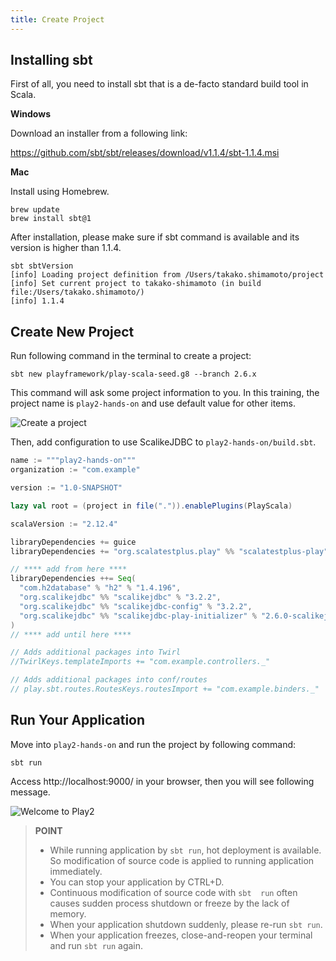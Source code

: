 ```yaml
---
title: Create Project
---
```


## Installing sbt

First of all, you need to install sbt that is a de-facto standard build tool in Scala.

**Windows**

Download an installer from a following link:

https://github.com/sbt/sbt/releases/download/v1.1.4/sbt-1.1.4.msi

**Mac**

Install using Homebrew.

```
brew update
brew install sbt@1
```

After installation, please make sure if sbt command is available and its version is higher than 1.1.4.

```
sbt sbtVersion
[info] Loading project definition from /Users/takako.shimamoto/project
[info] Set current project to takako-shimamoto (in build file:/Users/takako.shimamoto/)
[info] 1.1.4
```

## Create New Project

Run following command in the terminal to create a project:

```
sbt new playframework/play-scala-seed.g8 --branch 2.6.x
```

This command will ask some project information to you. In this training, the project name is `play2-hands-on` and use default value for other items.

![Create a project](../images/play2.6-scalikejdbc3.2/create_project.png)

Then, add configuration to use ScalikeJDBC to `play2-hands-on/build.sbt`.

```scala
name := """play2-hands-on"""
organization := "com.example"

version := "1.0-SNAPSHOT"

lazy val root = (project in file(".")).enablePlugins(PlayScala)

scalaVersion := "2.12.4"

libraryDependencies += guice
libraryDependencies += "org.scalatestplus.play" %% "scalatestplus-play" % "3.1.2" % Test

// **** add from here ****
libraryDependencies ++= Seq(
  "com.h2database" % "h2" % "1.4.196",
  "org.scalikejdbc" %% "scalikejdbc" % "3.2.2",
  "org.scalikejdbc" %% "scalikejdbc-config" % "3.2.2",
  "org.scalikejdbc" %% "scalikejdbc-play-initializer" % "2.6.0-scalikejdbc-3.2"
)
// **** add until here ****

// Adds additional packages into Twirl
//TwirlKeys.templateImports += "com.example.controllers._"

// Adds additional packages into conf/routes
// play.sbt.routes.RoutesKeys.routesImport += "com.example.binders._"
```

## Run Your Application

Move into `play2-hands-on` and run the project by following command:

```
sbt run
```

Access http://localhost:9000/ in your browser, then you will see following message.

![Welcome to Play2](../images/play2.6-scalikejdbc3.2/welcome.png)

> **POINT**
>
> * While running application by `sbt run`, hot deployment is available. So modification of source code is applied to running application immediately.
> * You can stop your application by CTRL+D.
> * Continuous modification of source code with `sbt  run` often causes sudden process shutdown or freeze by the lack of memory.
> * When your application shutdown suddenly, please re-run `sbt run`.
> * When your application freezes, close-and-reopen your terminal and run `sbt run` again.
